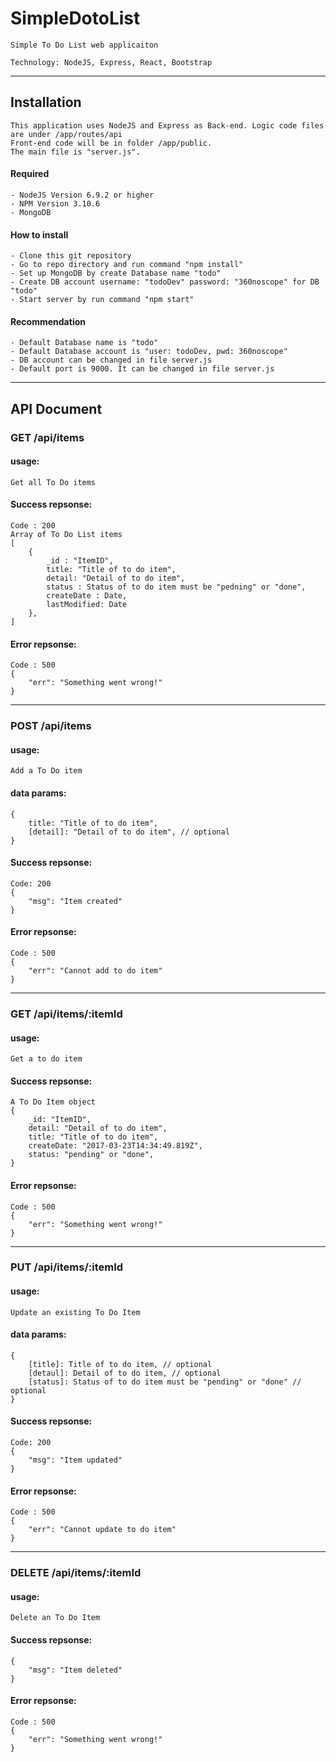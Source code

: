 # SimpleDotoList
    Simple To Do List web applicaiton
    
    Technology: NodeJS, Express, React, Bootstrap
    
---
## Installation
    This application uses NodeJS and Express as Back-end. Logic code files are under /app/routes/api
    Front-end code will be in folder /app/public.
    The main file is "server.js".
    
#### Required
    - NodeJS Version 6.9.2 or higher
    - NPM Version 3.10.6
    - MongoDB
    
#### How to install
    - Clone this git repository
    - Go to repo directory and run command "npm install"
    - Set up MongoDB by create Database name "todo"
    - Create DB account username: "todoDev" password: "360noscope" for DB "todo"
    - Start server by run command "npm start"
    
#### Recommendation
    - Default Database name is "todo"
    - Default Database account is "user: todoDev, pwd: 360noscope"
    - DB account can be changed in file server.js
    - Default port is 9000. It can be changed in file server.js

---
## API Document

### GET /api/items

#### usage:
	Get all To Do items

#### Success repsonse:
	Code : 200
	Array of To Do List items
	[
		{
			_id : "ItemID",
			title: "Title of to do item",
			detail: "Detail of to do item",
			status : Status of to do item must be "pedning" or "done",
			createDate : Date,
			lastModified: Date
		},
	]

#### Error repsonse:
	Code : 500
	{
		"err": "Something went wrong!"
	}

---------------------------------

### POST /api/items
	
#### usage:
	Add a To Do item

#### data params:
	{
		title: "Title of to do item",
		[detail]: "Detail of to do item", // optional
	}

#### Success repsonse:
	Code: 200
	{
	    "msg": "Item created"
	}

#### Error repsonse:
	Code : 500
	{
		"err": "Cannot add to do item"
	}

---------------------------------

### GET /api/items/:itemId

#### usage:
	Get a to do item

#### Success repsonse:
	A To Do Item object
	{
		_id: "ItemID",
		detail: "Detail of to do item",
		title: "Title of to do item",
		createDate: "2017-03-23T14:34:49.819Z",
		status: "pending" or "done",
	}

#### Error repsonse:
	Code : 500
	{
		"err": "Something went wrong!"
	}

-------------------------------------

### PUT /api/items/:itemId

#### usage:
	Update an existing To Do Item

#### data params:
	{
		[title]: Title of to do item, // optional
		[detaul]: Detail of to do item, // optional
		[status]: Status of to do item must be "pending" or "done" // optional
	}

#### Success repsonse:
	Code: 200
	{
		"msg": "Item updated"
	}

#### Error repsonse:
	Code : 500
	{
		"err": "Cannot update to do item"
	}
	
-------------------------------------

### DELETE /api/items/:itemId

#### usage:
	Delete an To Do Item

#### Success repsonse:
	{
		"msg": "Item deleted"
	}
	
#### Error repsonse:
	Code : 500
	{
		"err": "Something went wrong!"
	}
	

